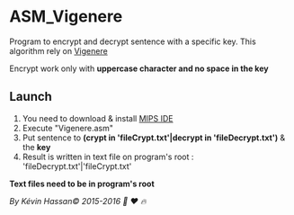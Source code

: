 # ASM_Vigenere

Program to encrypt and decrypt sentence with a specific key. 
This algorithm rely on [Vigenere](https://en.wikipedia.org/wiki/Vigen%C3%A8re_cipher)

Encrypt work only with **uppercase character and no space in the key**

## Launch 
1. You need to download & install [MIPS IDE](http://courses.missouristate.edu/KenVollmar/MARS/)
2. Execute "Vigenere.asm"
3. Put sentence to **(crypt in 'fileCrypt.txt'|decrypt in 'fileDecrypt.txt')** & the **key**
4. Result is written in text file on program's root : 'fileDecrypt.txt'|'fileCrypt.txt'

**Text files need to be in program's root**

*By Kévin Hassan:copyright: 2015-2016 :octopus: :heart: :fire:* 

